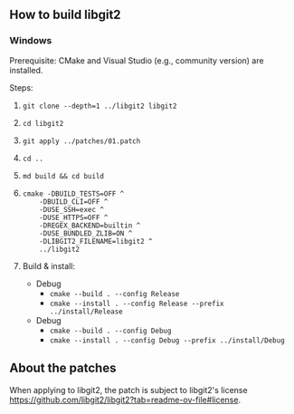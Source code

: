
## How to build libgit2

### Windows

Prerequisite: CMake and Visual Studio (e.g., community version) are installed.

Steps:

1. `git clone --depth=1 ../libgit2 libgit2`

1. `cd libgit2`

1. `git apply ../patches/01.patch`

1. `cd ..`

1. `md build && cd build`

1.  ```
    cmake -DBUILD_TESTS=OFF ^
        -DBUILD_CLI=OFF ^
        -DUSE_SSH=exec ^
        -DUSE_HTTPS=OFF ^
        -DREGEX_BACKEND=builtin ^
        -DUSE_BUNDLED_ZLIB=ON ^
        -DLIBGIT2_FILENAME=libgit2 ^
        ../libgit2
    ```
1. Build & install:
   - Debug
     - `cmake --build . --config Release`
     - `cmake --install . --config Release --prefix ../install/Release`
   - Debug
     - `cmake --build . --config Debug`
     - `cmake --install . --config Debug --prefix ../install/Debug`

## About the patches

When applying to libgit2, the patch is subject to libgit2's license <https://github.com/libgit2/libgit2?tab=readme-ov-file#license>.
